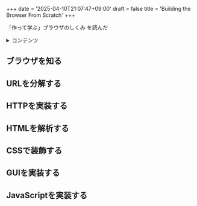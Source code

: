+++
date = '2025-04-10T21:07:47+09:00'
draft = false
title = 'Building the Browser From Scratch'
+++

「作って学ぶ」ブラウザのしくみ を読んだ

<details>
<summary>コンテンツ</summary>

- [ブラウザを知る](#ブラウザを知る)
- [URLを分解する](#urlを分解する)
- [HTTPを実装する](#httpを実装する)
- [HTMLを解析する](#htmlを解析する)
- [CSSで装飾する](#cssで装飾する)
- [GUIを実装する](#guiを実装する)
- [JavaScriptを実装する](#javascriptを実装する)

</details>

## ブラウザを知る

## URLを分解する

## HTTPを実装する

## HTMLを解析する

## CSSで装飾する

## GUIを実装する

## JavaScriptを実装する



